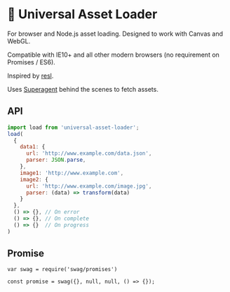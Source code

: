 # 💎 Universal Asset Loader

For browser and Node.js asset loading. Designed to work with Canvas and WebGL.

Compatible with IE10+ and all other modern browsers (no requirement on Promises / ES6).

Inspired by [resl](https://github.com/mikolalysenko/resl).

Uses [Superagent](https://github.com/visionmedia/superagent) behind the scenes to fetch assets.

## API

```js
import load from 'universal-asset-loader';
load(
  {
    data1: {
      url: 'http://www.example.com/data.json',
      parser: JSON.parse,
    },
    image1: 'http://www.example.com',
    image2: {
      url: 'http://www.example.com/image.jpg',
      parser: (data) => transform(data)
    }
  },
  () => {}, // On error
  () => {}, // On complete
  () => {}  // On progress
)
```

## Promise

```
var swag = require('swag/promises')

const promise = swag({}, null, null, () => {});
```
